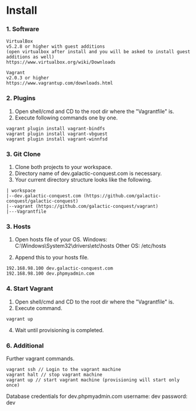 # Install
### 1. Software
```
VirtualBox 
v5.2.8 or higher with guest additions 
(open virtualbox after install and you will be asked to install guest additions as well) 
https://www.virtualbox.org/wiki/Downloads

Vagrant
v2.0.3 or higher 
https://www.vagrantup.com/downloads.html
```

### 2. Plugins
1. Open shell/cmd and CD to the root dir where the "Vagrantfile" is.
2. Execute following commands one by one.

```
vagrant plugin install vagrant-bindfs
vagrant plugin install vagrant-vbguest
vagrant plugin install vagrant-winnfsd
```

### 3. Git Clone

1. Clone both projects to your workspace.
2. Directory name of dev.galactic-conquest.com is necessary.
3. Your current directory structure looks like the following.
```
| workspace
|--dev.galactic-conquest.com (https://github.com/galactic-conquest/galactic-conquest)
|--vagrant (https://github.com/galactic-conquest/vagrant)
|---Vagrantfile
```


### 3. Hosts
1. Open hosts file of your OS.
Windows: C:\Windows\System32\drivers\etc\hosts
Other OS: /etc/hosts

2. Append this to your hosts file.

```
192.168.98.100 dev.galactic-conquest.com
192.168.98.100 dev.phpmyadmin.com
```

### 4. Start Vagrant
1. Open shell/cmd and CD to the root dir where the "Vagrantfile" is.
2. Execute command.

```
vagrant up
```

4. Wait until provisioning is completed.

### 6. Additional
Further vagrant commands.
```
vagrant ssh // Login to the vagrant machine 
vagrant halt // stop vagrant machine
vagrant up // start vagrant machine (provisioning will start only once)
```

Database credentials for dev.phpmyadmin.com
username: dev
password: dev



